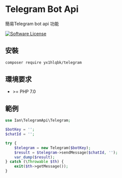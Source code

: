 # Telegram Bot Api

簡易Telegram bot api 功能

[![Software License](https://img.shields.io/badge/license-MIT-brightgreen.svg?style=flat-square)](LICENSE)

## 安裝

```bash
composer require yx1hlqbk/telegram
```

## 環境要求

* \>= PHP 7.0

## 範例

```php
use Ian\TelegramApi\Telegram;

$botKey = '';
$chatId = '';

try {
    $telegram = new Telegram($botKey);
    $result = $telegram->sendMessage($chatId, '');
    var_dump($result);
} catch (\Throwable $th) {
    exit($th->getMessage());
}
```
